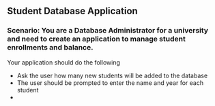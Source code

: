## Student Database Application

### Scenario: You are a Database Administrator for a university and need to create an application to manage student enrollments and balance. 

Your application should do the following
- Ask the user how many new students will be added to the database
- The user should be prompted to enter the name and year for each student
- 

